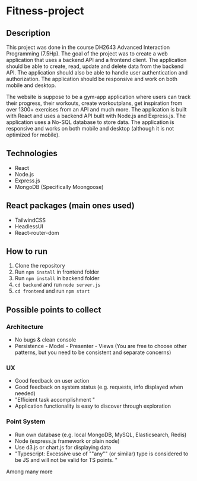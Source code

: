 # Fitness-project

## Description

This project was done in the course DH2643 Advanced Interaction Programming (7.5Hp). The goal of the project was to create a web application that uses a backend API and a frontend client. The application should be able to create, read, update and delete data from the backend API. The application should also be able to handle user authentication and authorization. The application should be responsive and work on both mobile and desktop.

The website is suppose to be a gym-app application where users can track their progress, their workouts, create workoutplans, get inspiration from over 1300+ exercises from an API and much more. The application is built with React and uses a backend API built with Node.js and Express.js. The application uses a No-SQL database to store data. The application is responsive and works on both mobile and desktop (although it is not optimized for mobile).

## Technologies

- React
- Node.js
- Express.js
- MongoDB (Specifically Moongoose) 

## React packages (main ones used)

- TailwindCSS
- HeadlessUI
- React-router-dom

## How to run

1. Clone the repository
2. Run `npm install` in frontend folder
3. Run `npm install` in backend folder
4. `cd backend` and run `node server.js`
5. `cd frontend` and run `npm start`

## Possible points to collect

### Architecture

- No bugs & clean console
- Persistence - Model - Presenter - Views (You are free to choose other patterns, but you need to be consistent and separate concerns)

### UX

- Good feedback on user action
- Good feedback on system status (e.g. requests, info displayed when needed)
- "Efficient task accomplishment
  "
- Application functionality is easy to discover through exploration

### Point System

- Run own database (e.g. local MongoDB, MySQL, Elasticsearch, Redis)
- Node (express.js framework or plain node)
- Use d3.js or chart.js for displaying data
- "Typescript: Excessive use of ""any"" (or similar) type is considered to be JS and will not be valid for TS points. "

Among many more
